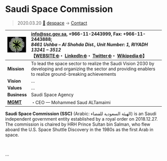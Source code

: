 # Saudi Space Commission
> 2020.03.20 [🚀](../../index/index.md) [despace](../index.md) → [Contact](../contact.md)

|[![](../f/contact/s/saudi_sc_logo1_thumb.webp)](../f/contact/s/saudi_sc_logo1.webp)|<info@ssc.gov.sa>, +966-11-2443999, Fax: +966-11-2443888;<br> *8461 Ushba – Al Shohda Dist., Unit Number: 1, RIYADH 13241 – 3512*<br> 【[WEBSITE ⎆](https://saudispace.gov.sa/)・ [LinkedIn ⎆](https://www.linkedin.com/company/saudi-space-commission)・ [Twitter ⎆](https://twitter.com/saudispace)・ [Wikipedia ⎆](https://en.wikipedia.org/wiki/Saudi_Space_Commission)】|
|:-|:-|
|**Mission**|To lead the space sector to realize the Saudi Vision 2030 by developing and organizing the sector and providing enablers to realize ground-breaking achievements|
|**Vision**|…|
|**Values**|…|
|**Business**|Saudi Space Agency|
|**[MGMT](../mgmt.md)**|・CEO — Mohammed Saud ALTamaimi|

**Saudi Space Commission (SSC)** (Arabic: الهيئة السعودية للفضاء) is an Saudi independent government entity established by a royal order on 2018.12.27. The commission is chaired by HRH Prince Sultan bin Salman, who flew aboard the U.S. Space Shuttle Discovery in the 1980s as the first Arab in space.


<p style="page-break-after:always"> </p>

…

